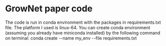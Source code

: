 # GrowNet paper code

The code is run in conda environment with the packages in requirements.txt file. The platform I used is linux-64.
You can create conda environment (assuming you already have miniconda installed) by the following command on terminal:
conda create --name my_env --file requirements.txt

